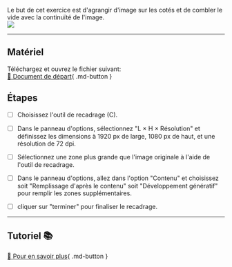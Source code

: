 Le but de cet exercice est d'agrangir d'image sur les cotés et de combler le vide avec la continuïté de l'image.  
<img src="images/07_echelle_base_sur_le_contenu.jpg">
***  

## Matériel
Téléchargez et ouvrez le fichier suivant:   
[📁 Document de départ](https://tim-montmorency.com/compendium/582-121%E2%80%93illustration-numerique/exercices_photoshop/images/07_echelle_base_sur_le_contenu.jpg){ .md-button }   <br>



## Étapes

- [ ] Choisissez l'outil de recadrage (C).
- [ ] Dans le panneau d'options, sélectionnez "L × H × Résolution" et définissez les dimensions à 1920 px de large, 1080 px de haut, et une résolution de 72 dpi.
- [ ] Sélectionnez une zone plus grande que l'image originale à l'aide de l'outil de recadrage.
- [ ] Dans le panneau d'options, allez dans l'option "Contenu" et choisissez soit "Remplissage d'après le contenu" soit "Développement génératif" pour remplir les zones supplémentaires.
- [ ] cliquer sur "terminer" pour finaliser le recadrage. 



***  
## Tutoriel 📚
[📖 Pour en savoir plus](https://cmontmorency365-my.sharepoint.com/:v:/g/personal/flpilote_cmontmorency_qc_ca/EbnE68gSWHpBnmw4AvG4CTUB__EffVCs-eea_Ui6xUEorw?nav=eyJyZWZlcnJhbEluZm8iOnsicmVmZXJyYWxBcHAiOiJPbmVEcml2ZUZvckJ1c2luZXNzIiwicmVmZXJyYWxBcHBQbGF0Zm9ybSI6IldlYiIsInJlZmVycmFsTW9kZSI6InZpZXciLCJyZWZlcnJhbFZpZXciOiJNeUZpbGVzTGlua0NvcHkifX0&e=MnH37K){ .md-button }   <br>




